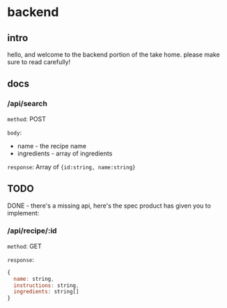 # backend

## intro

hello, and welcome to the backend portion of the take home. please make sure to read carefully!

## docs

### /api/search

`method`: POST

`body`:

- name - the recipe name
- ingredients - array of ingredients

`response`: Array of `{id:string, name:string}`

## TODO

DONE - there's a missing api, here's the spec product has given you to implement:

### /api/recipe/:id

`method`: GET

`response`:

```js
{
  name: string,
  instructions: string,
  ingredients: string[]
}
```
